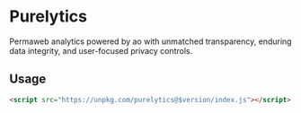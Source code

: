 # Purelytics
Permaweb analytics powered by ao with unmatched transparency, enduring data integrity, and user-focused privacy controls.

## Usage
```html
<script src="https://unpkg.com/purelytics@$version/index.js"></script>
```
